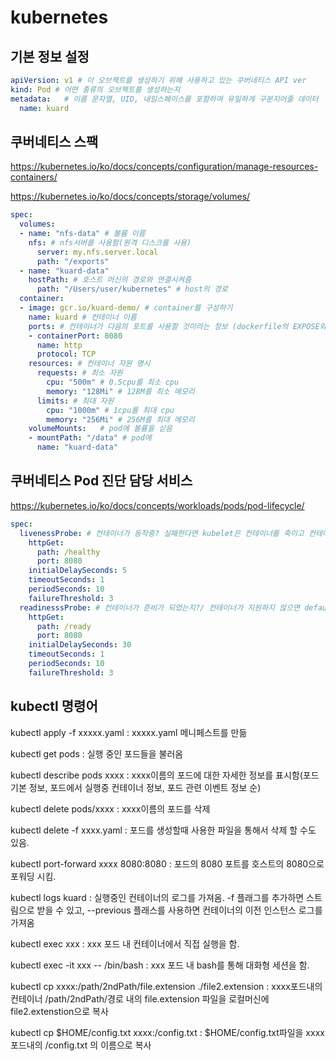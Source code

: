 # kubernetes


## 기본 정보 설정

```yaml
apiVersion: v1 # 이 오브젝트를 생성하기 위해 사용하고 있는 쿠버네티스 API ver
kind: Pod # 어떤 종류의 오브젝트를 생성하는지
metadata:	# 이름 문자열, UID, 네임스페이스를 포함하여 유일하게 구분지어줄 데이터
  name: kuard
```



## 쿠버네티스 스팩
https://kubernetes.io/ko/docs/concepts/configuration/manage-resources-containers/

https://kubernetes.io/ko/docs/concepts/storage/volumes/
```yaml
spec:
  volumes:
  - name: "nfs-data" # 볼륨 이름
    nfs: # nfs서버를 사용함(원격 디스크를 사용)
      server: my.nfs.server.local
      path: "/exports"
  - name: "kuard-data"
    hostPath: # 호스트 머신의 경로와 연결시켜줌
      path: "/Users/user/kubernetes" # host의 경로 
  container:
  - image: gcr.io/kuard-demo/ # container를 구성하기
    name: kuard	# 컨테이너 이름
    ports: # 컨테이너가 다음의 포트를 사용할 것이라는 정보 (dockerfile의 EXPOSE와 돌일)
    - containerPort: 8080
      name: http
      protocol: TCP
    resources: # 컨테이너 자원 명시
      requests: # 최소 자원
        cpu: "500m" # 0.5cpu를 최소 cpu
        memory: "128Mi" # 128M를 최소 메모리
      limits: # 최대 자원
        cpu: "1000m" # 1cpu를 최대 cpu
        memory: "256Mi" # 256M를 최대 메모리
    volumeMounts:	# pod에 볼륨을 싣음 
    - mountPath: "/data" # pod에
      name: "kuard-data"
```

## 쿠버네티스 Pod 진단 담당 서비스

https://kubernetes.io/ko/docs/concepts/workloads/pods/pod-lifecycle/

```yaml
spec:
  livenessProbe: # 컨테이너가 동작중? 실패한다면 kubelet은 컨테이너를 죽이고 컨테이너는 재시작 대상이됨
    httpGet:
      path: /healthy
      port: 8080
    initialDelaySeconds: 5
    timeoutSeconds: 1
    periodSeconds: 10
    failureThreshold: 3
  readinesssProbe: # 컨테이너가 준비가 되었는지?/ 컨테이너가 지원하지 않으면 default는 Success
    httpGet:
      path: /ready
      port: 8080
    initialDelaySeconds: 30
    timeoutSeconds: 1
    periodSeconds: 10
    failureThreshold: 3
```


## kubectl 명령어
kubectl apply -f xxxxx.yaml           : xxxxx.yaml 메니페스트를 만듦

kubectl get pods                      : 실행 중인 포드들을 불러옴

kubectl describe pods xxxx            : xxxx이름의 포드에 대한 자세한 정보를 표시함(포드 기본 정보, 포드에서 실행중 컨테이너 정보, 포드 관련 이벤트 정보 순)

kubectl delete pods/xxxx              : xxxx이름의 포드를 삭제

kubectl delete -f xxxx.yaml           : 포드를 생성할때 사용한 파일을 통해서 삭제 할 수도 있음.

kubectl port-forward xxxx 8080:8080   : 포드의 8080 포트를 호스트의 8080으로 포워딩 시킴.

kubectl logs kuard                    : 실행중인 컨테이너의 로그를 가져옴. -f 플래그를 추가하면 스트림으로 받을 수 있고, --previous 플래스를 사용하면 컨테이너의 이전 인스턴스 로그를 가져옴

kubectl exec xxx                      : xxx 포드 내 컨테이너에서 직접 실행을 함.

kubectl exec -it xxx -- /bin/bash     : xxx 포드 내 bash를 통해 대화형 세션을 함.

kubectl cp xxxx:/path/2ndPath/file.extension ./file2.extension		:	 xxxx포드내의 컨테이너 /path/2ndPath/경로 내의 file.extension 파일을 로컬머신에 file2.extenstion으로 복사

kubectl cp $HOME/config.txt xxxx:/config.txt 	:	$HOME/config.txt파일을 xxxx포드내의 /config.txt 의 이름으로 복사
